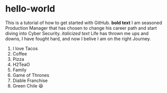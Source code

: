 # hello-world
This is a tutorial of how to get started with GitHub.
**bold text** I am seasoned Production Manager that has chosen to change his career path and start diving into Cyber Security. 
*italicized text* Life has thrown me ups and downs, I have fought hard, and now I belive I am on the right Journey.
1. I love Tacos 
2. Coffee
3. Pizza
4. H2TeaO
5. Family
6. Game of Thrones
7. Diable Franchise
8. Green Chile
😆
